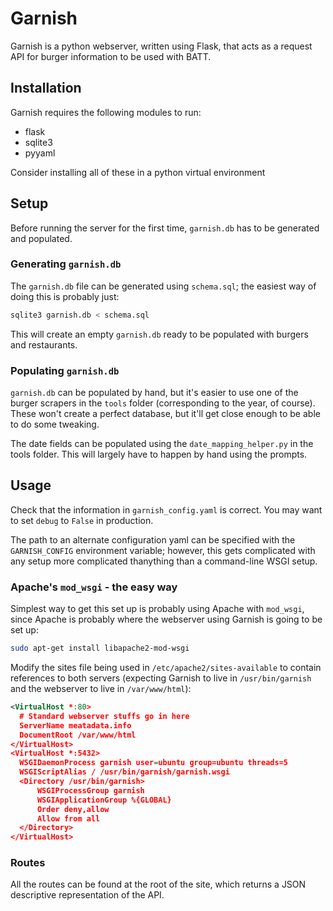 # Garnish

Garnish is a python webserver, written using Flask, that acts as a request API for burger information to be used with BATT.

## Installation

Garnish requires the following modules to run:

* flask
* sqlite3
* pyyaml

Consider installing all of these in a python virtual environment

## Setup

Before running the server for the first time, `garnish.db` has to be generated and populated.

### Generating `garnish.db`

The `garnish.db` file can be generated using `schema.sql`; the easiest way of doing this is probably just:

```bash
sqlite3 garnish.db < schema.sql
```

This will create an empty `garnish.db` ready to be populated with burgers and restaurants.

### Populating `garnish.db`

`garnish.db` can be populated by hand, but it's easier to use one of the burger scrapers in the `tools` folder (corresponding to the year, of course). These won't create a perfect database, but it'll get close enough to be able to do some tweaking.

The date fields can be populated using the `date_mapping_helper.py` in the tools folder. This will largely have to happen by hand using the prompts.

## Usage

Check that the information in `garnish_config.yaml` is correct. You may want to set `debug` to `False` in production.

The path to an alternate configuration yaml can be specified with the `GARNISH_CONFIG` environment variable; however, this gets complicated with any setup more complicated thanything than a command-line WSGI setup.

### Apache's `mod_wsgi` - the easy way

Simplest way to get this set up is probably using Apache with `mod_wsgi`, since Apache is probably where the webserver using Garnish is going to be set up:

```bash
sudo apt-get install libapache2-mod-wsgi
```

Modify the sites file being used in `/etc/apache2/sites-available` to contain references to both servers (expecting Garnish to live in `/usr/bin/garnish` and the webserver to live in `/var/www/html`):

```xml
<VirtualHost *:80>
  # Standard webserver stuffs go in here
  ServerName meatadata.info
  DocumentRoot /var/www/html
</VirtualHost>
<VirtualHost *:5432>
  WSGIDaemonProcess garnish user=ubuntu group=ubuntu threads=5
  WSGIScriptAlias / /usr/bin/garnish/garnish.wsgi
  <Directory /usr/bin/garnish>
      WSGIProcessGroup garnish
      WSGIApplicationGroup %{GLOBAL}
      Order deny,allow
      Allow from all
  </Directory>
</VirtualHost>
```

### Routes

All the routes can be found at the root of the site, which returns a JSON descriptive representation of the API.
